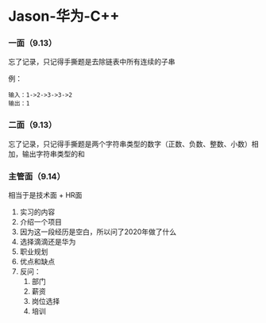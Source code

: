 # Jason-华为-C++

### 一面（9.13）

忘了记录，只记得手撕题是去除链表中所有连续的子串

例：

```
输入：1->2->3->3->2
输出：1
```

### 二面（9.13）

忘了记录，只记得手撕题是两个字符串类型的数字（正数、负数、整数、小数）相加，输出字符串类型的和

### 主管面（9.14）

相当于是技术面 + HR面

1. 实习的内容
2. 介绍一个项目
3. 因为这一段经历是空白，所以问了2020年做了什么
4. 选择滴滴还是华为
5. 职业规划
6. 优点和缺点
7. 反问：
   1. 部门
   2. 薪资
   3. 岗位选择
   4. 培训
